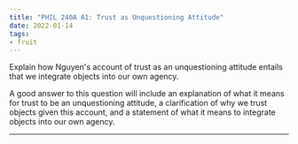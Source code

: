 ```yaml
---
title: "PHIL 240A A1: Trust as Unquestioning Attitude"
date: 2022-01-14
tags:
- fruit
---
```


Explain how Nguyen's account of trust as an unquestioning attitude entails that we integrate objects into our own agency.

A good answer to this question will include an explanation of what it means for trust to be an unquestioning attitude, a clarification of why we trust objects given this account, and a statement of what it means to integrate objects into our own agency.

---

